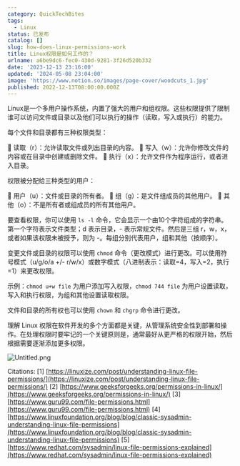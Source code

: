 ```yaml
---
category: QuickTechBites
tags:
  - Linux
status: 已发布
catalog: []
slug: how-does-linux-permissions-work
title: Linux权限是如何工作的？
urlname: a6be9dc6-fec0-430d-9281-3f26d520b332
date: '2023-12-13 23:16:00'
updated: '2024-05-08 23:04:00'
image: 'https://www.notion.so/images/page-cover/woodcuts_1.jpg'
published: 2022-12-13T08:00:00.000Z
---
```


Linux是一个多用户操作系统，内置了强大的用户和组权限。这些权限提供了限制谁可以访问文件或目录以及他们可以执行的操作（读取，写入或执行）的能力。


每个文件和目录都有三种权限类型：


🔸 读取（r）：允许读取文件或列出目录的内容。
🔸 写入（w）：允许你修改文件的内容或在目录中创建或删除文件。
🔸 执行（x）：允许文件作为程序运行，或者进入目录。


权限被分配给三种类型的用户：


🔸 用户（u）：文件或目录的所有者。
🔸 组（g）：是文件组成员的其他用户。
🔸 其他（o）：不是所有者或组成员的所有其他用户。


要查看权限，你可以使用 `ls -l` 命令，它会显示一个由10个字符组成的字符串。第一个字符表示文件类型；d 表示目录，- 表示常规文件。然后是三组 r，w，x，或者如果该权限未被授予，则为 -。每组分别代表用户，组和其他（按顺序）。


变更文件或目录的权限可以使用 `chmod` 命令（更改模式）进行更改。可以使用符号模式（u/g/o/a +/- r/w/x）或数字模式（八进制表示：读取=4，写入=2，执行=1）来更改权限。


示例：`chmod u+w file` 为用户添加写入权限，`chmod 744 file` 为用户设置读取，写入和执行权限，为组和其他设置读取权限。


文件和目录的所有权也可以使用 `chown` 和 `chgrp` 命令进行更改。


理解 Linux 权限在软件开发的多个方面都是关键，从管理系统安全性到部署和操作。在处理权限时要牢记的一个关键原则是，通常最好从更严格的权限开始，然后根据需要逐渐添加更多权限。


![Untitled.png](https://prod-files-secure.s3.us-west-2.amazonaws.com/5d24fe63-e567-4804-86f9-9fdc62e13082/332b89ee-9c33-4950-8a69-32c3d1ff2c69/Untitled.png?X-Amz-Algorithm=AWS4-HMAC-SHA256&X-Amz-Content-Sha256=UNSIGNED-PAYLOAD&X-Amz-Credential=ASIAZI2LB46676BIR7OD%2F20250227%2Fus-west-2%2Fs3%2Faws4_request&X-Amz-Date=20250227T213430Z&X-Amz-Expires=3600&X-Amz-Security-Token=IQoJb3JpZ2luX2VjEEMaCXVzLXdlc3QtMiJHMEUCIGFUf9%2FRZr%2FGmbYPAui0ggo0vSqZPrjJpNQIxnlshiSiAiEA6Qb%2FzEv6p8of9FLAPNfuBHIGWHfkRAAP8H5G47RaFy4q%2FwMIfBAAGgw2Mzc0MjMxODM4MDUiDITCe6fcRbMwwK7rsircAzJyAo%2FNv8Fr51CoZRaSCxOA8iXZocrFiqZ6N8vAZzb9lXQabk7NqCT%2Fyr1jgYRTvDydgV0Zp1Rn%2BUntm5IVyuHnuGHft0m8Do3JqT%2Bw%2B64Q5fIUOIeuBVofqe0t1rIToaceVwrLtimUwpH8wuZm6RbAx0TX7t3Ffe1gmD9Yb%2BV5GZXgZBBobp%2BYYmBAgCDId6Z5mFMAWmIwzC%2B0rMMh7qk7Tb72abv%2F4%2FDxdA3cfmpmNDrtspK2NhUgqwH%2Fhkqkuf5%2FHp5VhHSaw2KihdgXDPxv06TdTz7IdRUuyhvZ2lY1%2B5OwNcZVzykYzLNtpN2yhzg%2Fp0wj%2FSQhcW2reztOD86CzYSSB8%2FWvHgqXVCcSf7EXVcF878OlM%2B3f%2BBlmmuirHSP8NUgZ9VoGFPe9fEjszNeV%2FCmDewSmc7mi3Ut6g2nU492GON3LTSSa62lcubJdeeHhasVMtNbcE7%2BsuWBfHfFO%2BItIvoxVSOqUxAkcYRO509lmSd324y5eJQWLX%2BcFiQSH0%2FGheecEObrlPw9TAEOZfT5iIuGOfRsZ%2FTeRFLFZ8tR4dfap7SRkIU5PoiZf1oVnJRmQxq2oFN8V%2Bi%2F9bRNV%2B96MQZfJhtL0vWxIYYq1Ex%2Fy37H%2FIU2xxkTMJzvgr4GOqUBIRpnbz2zO2uxEmksewl2eL0erUR%2Fp2fI8nEeze%2FaTN%2BcZGNNTtv06ggCXEfn4ZmtcrPqYSMf%2BgS3rcrNPRrYG%2BmuVl0IOZP086r9TkS6zawowDAFF03idmTBQTqmbnfAckVRV743TtOZVfnhauSMtXSEsoppqq8REdkDnL8bwnwWd0I51xDCK3d795s5CDH%2FI5fECmqAP%2FTXunspkKofFwOkL1TS&X-Amz-Signature=8d4d9dcefceeae327c9c03c97d970a52b1663fe012a5e99a97be7c4b1882d297&X-Amz-SignedHeaders=host&x-id=GetObject)


Citations:
[1] [https://linuxize.com/post/understanding-linux-file-permissions/](https://linuxize.com/post/understanding-linux-file-permissions/)
[2] [https://www.geeksforgeeks.org/permissions-in-linux/](https://www.geeksforgeeks.org/permissions-in-linux/)
[3] [https://www.guru99.com/file-permissions.html](https://www.guru99.com/file-permissions.html)
[4] [https://www.linuxfoundation.org/blog/blog/classic-sysadmin-understanding-linux-file-permissions](https://www.linuxfoundation.org/blog/blog/classic-sysadmin-understanding-linux-file-permissions)
[5] [https://www.redhat.com/sysadmin/linux-file-permissions-explained](https://www.redhat.com/sysadmin/linux-file-permissions-explained)

